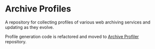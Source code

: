 # Archive Profiles

A repository for collecting profiles of various web archiving services and updating as they evolve.

Profile generation code is refactored and moved to [Archive Profiler](https://github.com/oduwsdl/archive_profiler) repository.

